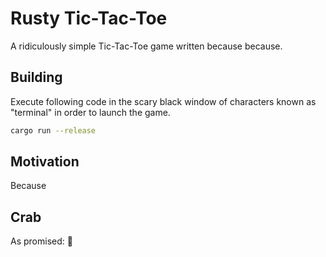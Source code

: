 # Rusty Tic-Tac-Toe

A ridiculously simple Tic-Tac-Toe game written because because.

## Building

Execute following code in the scary black window of characters known as "terminal" in order to
launch the game.

```sh
cargo run --release
```

## Motivation

Because

## Crab

As promised: 🦀
